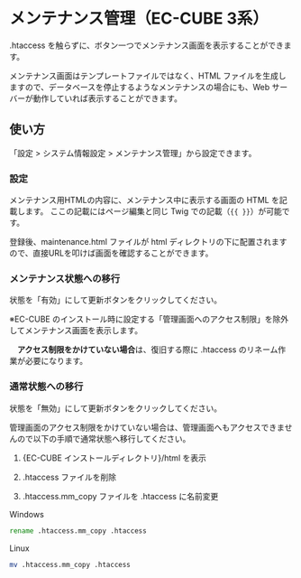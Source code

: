 # メンテナンス管理（EC-CUBE 3系）
.htaccess を触らずに、ボタン一つでメンテナンス画面を表示することができます。

メンテナンス画面はテンプレートファイルではなく、HTML ファイルを生成しますので、データベースを停止するようなメンテナンスの場合にも、Web サーバーが動作していれば表示することができます。


## 使い方
「設定 > システム情報設定 > メンテナンス管理」から設定できます。

### 設定
メンテナンス用HTMLの内容に、メンテナンス中に表示する画面の HTML を記載します。
ここの記載にはページ編集と同じ Twig での記載（`{{ }}`）が可能です。

登録後、maintenance.html ファイルが html ディレクトリの下に配置されますので、直接URLを叩けば画面を確認することができます。


### メンテナンス状態への移行
状態を「有効」にして更新ボタンをクリックしてください。

※EC-CUBE のインストール時に設定する「管理画面へのアクセス制限」を除外してメンテナンス画面を表示します。

　**アクセス制限をかけていない場合**は、復旧する際に .htaccess のリネーム作業が必要になります。


### 通常状態への移行
状態を「無効」にして更新ボタンをクリックしてください。

管理画面のアクセス制限をかけていない場合は、管理画面へもアクセスできませんので以下の手順で通常状態へ移行してください。

1. {EC-CUBE インストールディレクトリ}/html を表示

2. .htaccess ファイルを削除

3. .htaccess.mm_copy ファイルを .htaccess に名前変更


Windows
``` bat
rename .htaccess.mm_copy .htaccess
```

Linux
``` sh
mv .htaccess.mm_copy .htaccess
```
